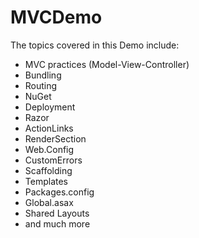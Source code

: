 # MVCDemo
The topics covered in this Demo include:
-  MVC practices (Model-View-Controller)
 - Bundling
 - Routing
 - NuGet
 - Deployment
 - Razor
 - ActionLinks
 - RenderSection
 - Web.Config
 - CustomErrors
 - Scaffolding
 - Templates
 - Packages.config
 - Global.asax
 - Shared Layouts
 - and much more